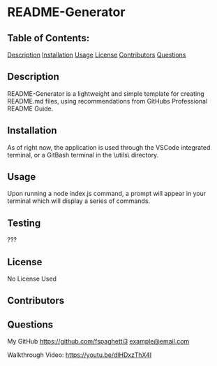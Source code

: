 
# README-Generator

## Table of Contents:

[Description](#description)
[Installation](#installation)
[Usage](#usage)
[License](#license)
[Contributors](#contributors) 
[Questions](#questions)

## Description

README-Generator is a lightweight and simple template for creating README.md files, using recommendations from GitHubs Professional README Guide.

## Installation

As of right now, the application is used through the VSCode integrated terminal, or a GitBash terminal in the \utils\ directory.

## Usage

Upon running a node index.js command, a prompt will appear in your terminal which will display a series of commands.   

## Testing

???

## License

No License Used

## Contributors



## Questions

My GitHub
https://github.com/fspaghetti3
example@email.com

Walkthrough Video: 
https://youtu.be/dlHDxzThX4I
    